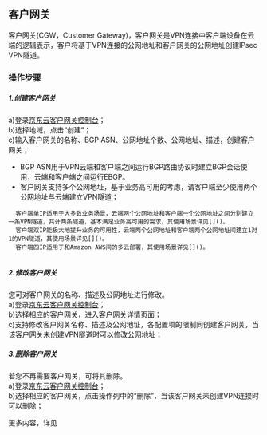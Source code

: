 ## 客户网关
客户网关(CGW，Customer Gateway)，客户网关是VPN连接中客户端设备在云端的逻辑表示，客户将基于VPN连接的公网地址和客户网关的公网地址创建IPsec VPN隧道。


### 操作步骤
##### 1.创建客户网关
a)登录[京东云客户网关控制台](https://cns-console.jdcloud.com/host/customerGateway/list)；  </br>
b)选择地域，点击“创建”；</br>
c)输入客户网关的名称、BGP ASN、公网地址个数、公网地址、描述，创建客户网关；</br>
* BGP ASN用于VPN云端和客户端之间运行BGP路由协议时建立BGP会话使用，云端和客户端之间运行EBGP。
* 客户网关支持多个公网地址，基于业务高可用的考虑，请客户端至少使用两个公网地址与云端建立VPN隧道；

```
  客户端单IP适用于大多数业务场景，云端两个公网地址和客户端一个公网地址之间分别建立一条VPN隧道，共计两条隧道，基本满足业务高可用的需求，其使用场景详见[]()。
  客户端双IP能极大地提升业务的可用性，云端两个公网地址和客户端两个公网地址间建立1对1的VPN隧道，其使用场景详见[]()。
  客户端四IP适用于和Amazon AWS间的多云部署，其使用场景详见[]()。
```
![]()

##### 2.修改客户网关
您可对客户网关的名称、描述及公网地址进行修改。</br>
a)登录[京东云客户网关控制台](https://cns-console.jdcloud.com/host/customerGateway/list)；  </br>
b)选择相应的客户网关，进入客户网关详情页面；</br>
c)支持修改客户网关名称、描述及公网地址，各配置项的限制同创建客户网关，当该客户网关未创建VPN隧道时可以修改公网地址；</br>
![]()

##### 3.删除客户网关
若您不再需要客户网关，可将其删除。</br>
a)登录[京东云客户网关控制台](https://cns-console.jdcloud.com/host/customerGateway/list)；  </br>
b)选择相应的客户网关，点击操作列中的“删除”，当该客户网关未创建VPN连接时可以删除；</br>
![]()


更多内容，详见[]()
